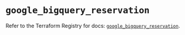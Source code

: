# `google_bigquery_reservation`

Refer to the Terraform Registry for docs: [`google_bigquery_reservation`](https://registry.terraform.io/providers/hashicorp/google/6.47.0/docs/resources/bigquery_reservation).
